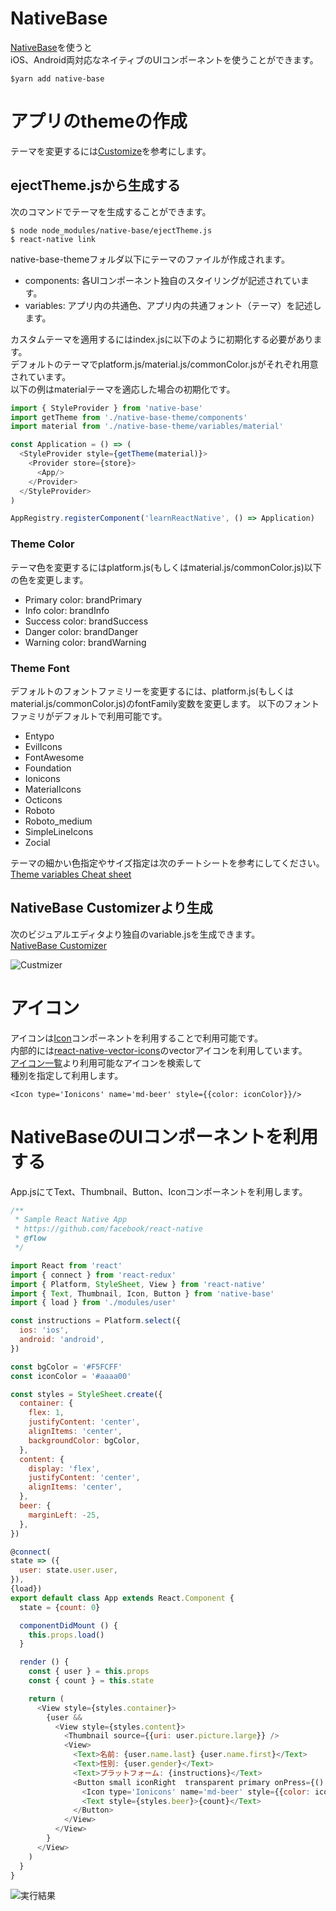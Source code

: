 # NativeBase

[NativeBase](http://docs.nativebase.io/)を使うと  
iOS、Android両対応なネイティブのUIコンポーネントを使うことができます。  

```
$yarn add native-base
```

# アプリのthemeの作成
テーマを変更するには[Customize](http://docs.nativebase.io/Customize.html)を参考にします。  

## ejectTheme.jsから生成する
次のコマンドでテーマを生成することができます。  

```
$ node node_modules/native-base/ejectTheme.js
$ react-native link
```

native-base-themeフォルダ以下にテーマのファイルが作成されます。  

* components: 各UIコンポーネント独自のスタイリングが記述されています。  
* variables: アプリ内の共通色、アプリ内の共通フォント（テーマ）を記述します。  

カスタムテーマを適用するにはindex.jsに以下のように初期化する必要があります。  
デフォルトのテーマでplatform.js/material.js/commonColor.jsがそれぞれ用意されています。  
以下の例はmaterialテーマを適応した場合の初期化です。  

```index.js
import { StyleProvider } from 'native-base'
import getTheme from './native-base-theme/components'
import material from './native-base-theme/variables/material'

const Application = () => (
  <StyleProvider style={getTheme(material)}>
    <Provider store={store}>
      <App/>
    </Provider>
  </StyleProvider>
)

AppRegistry.registerComponent('learnReactNative', () => Application)
```

### Theme Color
テーマ色を変更するにはplatform.js(もしくはmaterial.js/commonColor.js)以下の色を変更します。  

- Primary color: brandPrimary
- Info color: brandInfo
- Success color: brandSuccess
- Danger color: brandDanger
- Warning color: brandWarning


### Theme Font
デフォルトのフォントファミリーを変更するには、platform.js(もしくはmaterial.js/commonColor.js)のfontFamily変数を変更します。
以下のフォントファミリがデフォルトで利用可能です。  

- Entypo
- EvilIcons
- FontAwesome
- Foundation
- Ionicons
- MaterialIcons
- Octicons
- Roboto
- Roboto_medium
- SimpleLineIcons
- Zocial


テーマの細かい色指定やサイズ指定は次のチートシートを参考にしてください。  
[Theme variables Cheat sheet](http://docs.nativebase.io/docs/ThemeVariables.html)  


## NativeBase Customizerより生成
次のビジュアルエディタより独自のvariable.jsを生成できます。  
[NativeBase Customizer](https://nativebase.io/customizer/)  

![Custmizer](./docs/customizer.png)

# アイコン
アイコンは[Icon](http://docs.nativebase.io/Components.html#header-transparent-headref)コンポーネントを利用することで利用可能です。  
内部的には[react-native-vector-icons](https://github.com/oblador/react-native-vector-icons)のvectorアイコンを利用しています。  
[アイコン一覧](https://oblador.github.io/react-native-vector-icons/)より利用可能なアイコンを検索して  
種別を指定して利用します。  

```
<Icon type='Ionicons' name='md-beer' style={{color: iconColor}}/>
```

# NativeBaseのUIコンポーネントを利用する
App.jsにてText、Thumbnail、Button、Iconコンポーネントを利用します。  

```App.js
/**
 * Sample React Native App
 * https://github.com/facebook/react-native
 * @flow
 */

import React from 'react'
import { connect } from 'react-redux'
import { Platform, StyleSheet, View } from 'react-native'
import { Text, Thumbnail, Icon, Button } from 'native-base'
import { load } from './modules/user'

const instructions = Platform.select({
  ios: 'ios',
  android: 'android',
})

const bgColor = '#F5FCFF'
const iconColor = '#aaaa00'

const styles = StyleSheet.create({
  container: {
    flex: 1,
    justifyContent: 'center',
    alignItems: 'center',
    backgroundColor: bgColor,
  },
  content: {
    display: 'flex',
    justifyContent: 'center',
    alignItems: 'center',
  },
  beer: {
    marginLeft: -25,
  },
})

@connect(
state => ({
  user: state.user.user,
}),
{load})
export default class App extends React.Component {
  state = {count: 0}

  componentDidMount () {
    this.props.load()
  }

  render () {
    const { user } = this.props
    const { count } = this.state

    return (
      <View style={styles.container}>
        {user &&
          <View style={styles.content}>
            <Thumbnail source={{uri: user.picture.large}} />
            <View>
              <Text>名前: {user.name.last} {user.name.first}</Text>
              <Text>性別: {user.gender}</Text>
              <Text>プラットフォーム: {instructions}</Text>
              <Button small iconRight  transparent primary onPress={() => this.setState({count: count + 1})}>
                <Icon type='Ionicons' name='md-beer' style={{color: iconColor}}/>
                <Text style={styles.beer}>{count}</Text>
              </Button>
            </View>
          </View>
        }
      </View>
    )
  }
}
```

![実行結果](./docs/native-base.png)